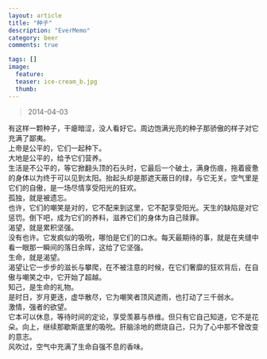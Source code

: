 ```yaml
---
layout: article
title: "种子"
description: "EverMemo"
category: beer
comments: true

tags: []
image:
  feature:
  teaser: ice-cream_b.jpg
  thumb:
---
```


> 2014-04-03

有这样一颗种子，干瘪暗涩，没人看好它。周边饱满光亮的种子那骄傲的样子对它充满了鄙夷。  
上帝是公平的，它们一起种下。  
大地是公平的，给予它们营养。  
生活是不公平的，等它掀翻头顶的石头时，它最后一个破土，满身伤痕，拖着疲惫的身体以为终于可以见到太阳。抬起头却是那遮天蔽日的绿，与它无关。空气里是它们的自傲，是一场尽情享受阳光的狂欢。  
孤独，就是被遗忘。  
也许，它们的嘲笑是对的，它不配来到这里，它不配享受阳光。天生的缺陷是对它惩罚。倒下吧，成为它们的养料，滋养它们的身体为自己赎罪。  
渴望，就是累积坚强。  
没有也许。它发疯似的吸吮，哪怕是它们的口水。每天最期待的事，就是在夹缝中看一眼那一瞬间的落日余晖，这给了它坚强。  
生命，就是渴望。  
渴望让它一步步的滋长与攀爬，在不被注意的时候，在它们奢靡的狂欢背后，在自傲与嘲笑之中，它开始了超越。  
知己，是生命的礼物。  
是时日，岁月更迭，虚华散尽，它为嘲笑者顶风遮雨，也打动了三千弱水。  
激情，强者的欲望。  
它本可以休息，等待时间的定论，享受羡慕与恭维。但只有它自己知道，它不是花朵。向上，继续那歇斯底里的吸吮。肝脑涂地的燃烧自己，只为了心中那不曾改变的意志。  
风吹过，空气中充满了生命自强不息的香味。  
